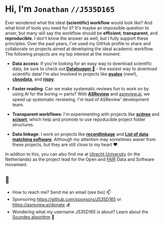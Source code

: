 #  Hi, I'm `Jonathan` `//J535D165`

Ever wondered what the ideal **(scientific) workflow** would look like? And what kind of tools you need for it? It's maybe an impossible question to anser, but many will say the workflow should be **efficient**, **transparent**, and **reproducible**. I don't know the answer as well, but I fully support these principles. Over the past years, I've used my GitHub profile to share and collaborate on projects aimed at developing the ideal academic workflow. The following projects are my top interest at the moment:

- **Data access**: If you're looking for an easy way to download scientific data, be sure to check out **[Datahugger :open_hands:](https://github.com/j535d165/datahugger)** - the easiest way to download scientific data! I'm also involved in projects like **[pyalex](https://github.com/j535d165/pyalex)** (new!), **[cbsodata](https://github.com/j535d165/cbsodata)**, and **[rispy](https://github.com/MrTango/rispy)**. 

- **Faster reading**: Can we make systematic reviews fun to work on by using AI for the boring 💤 parts? With **[ASReview](https://github.com/asreview/asreview)** and [asreview.ai](https://asreview.ai), we speed up systematic reviewing. I'm lead of ASReview' development team. 

- **Transparent workflows**: I'm experimenting with projects like **[scitree](https://github.com/j535d165/scitree)** and **[scisort](https://github.com/j535d165/scisort)**, which help and promote to use repoducible project folder structures.

- **Data linkage**: I work on projects like **[recordlinkage](https://github.com/j535d165/recordlinkage)** and **[List of data matching software](https://github.com/j535d165/data-matching-software)**. Although my attention may sometimes waver from these projects, but they are still close to my heart ❤️.

In addtion to this, you can also find me at [Utrecht University](https://www.uu.nl/en/research/open-science/tracks/fair-data-and-software) (in the Netherlands) as the project lead for the Open and [FAIR](https://www.go-fair.org/fair-principles/) Data and Software movement. 


## 💬
- How to reach me? Send me an email (see bio) 📫 
- Sponsoring https://github.com/sponsors/J535D165 or https://asreview.ai/donate :moneybag:
- Wondering what my username _J535D165_ is about? Learn about the [Soundex algorithm](https://www.ics.uci.edu/~dan/genealogy/Miller/javascrp/soundex.htm) 💬

